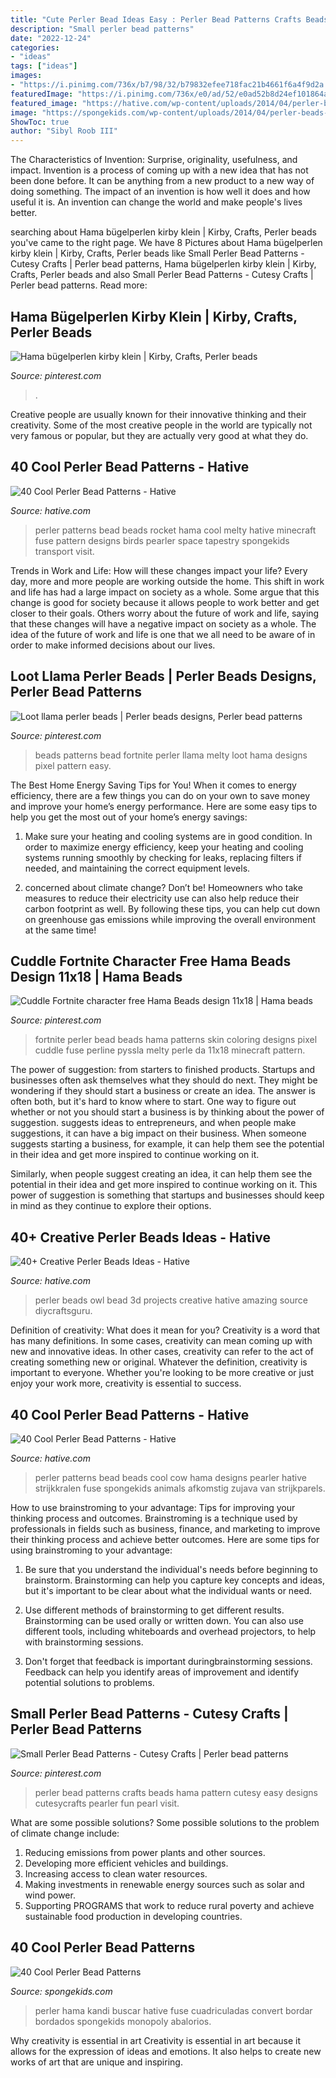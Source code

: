 ```yaml
---
title: "Cute Perler Bead Ideas Easy : Perler Bead Patterns Crafts Beads Hama Pattern Cutesy Easy Designs Cutesycrafts Pearler Fun Pearl Visit"
description: "Small perler bead patterns"
date: "2022-12-24"
categories:
- "ideas"
tags: ["ideas"]
images:
- "https://i.pinimg.com/736x/b7/98/32/b79832efee718fac21b4661f6a4f9d2a.jpg"
featuredImage: "https://i.pinimg.com/736x/e0/ad/52/e0ad52b8d24ef101864ad68c8e112dc2.jpg"
featured_image: "https://hative.com/wp-content/uploads/2014/04/perler-beads-ideas/31-owl-perler-beads.jpg"
image: "https://spongekids.com/wp-content/uploads/2014/04/perler-beads-patterns/11-sailor-moon-patterns.jpg"
ShowToc: true
author: "Sibyl Roob III"
---
```



The Characteristics of Invention: Surprise, originality, usefulness, and impact.
Invention is a process of coming up with a new idea that has not been done before. It can be anything from a new product to a new way of doing something. The impact of an invention is how well it does and how useful it is. An invention can change the world and make people's lives better.

	

		
searching about Hama bügelperlen kirby klein | Kirby, Crafts, Perler beads you've came to the right page. We have 8 Pictures about Hama bügelperlen kirby klein | Kirby, Crafts, Perler beads like Small Perler Bead Patterns - Cutesy Crafts | Perler bead patterns, Hama bügelperlen kirby klein | Kirby, Crafts, Perler beads and also Small Perler Bead Patterns - Cutesy Crafts | Perler bead patterns. Read more:
		
    
## Hama Bügelperlen Kirby Klein | Kirby, Crafts, Perler Beads

<img loading=lazy src="https://i.pinimg.com/736x/f3/55/a5/f355a543b59aa41847dfa4f1bf949206.jpg" onerror="this.onerror=null;this.src='https://tse1.mm.bing.net/th?id=OIP.Bmq9KYwNqAqBmT25SYp8pQHaJ3&amp;pid=15.1';" alt="Hama bügelperlen kirby klein | Kirby, Crafts, Perler beads">

_Source: pinterest.com_

>. 

	

Creative people are usually known for their innovative thinking and their creativity. Some of the most creative people in the world are typically not very famous or popular, but they are actually very good at what they do.

    
## 40 Cool Perler Bead Patterns - Hative

<img loading=lazy src="https://hative.com/wp-content/uploads/2014/04/perler-beads-patterns/38-rocket-beads-patterns.gif" onerror="this.onerror=null;this.src='https://tse3.mm.bing.net/th?id=OIP.D33tAlwlbEdxptgm7WqpLgHaG8&amp;pid=15.1';" alt="40 Cool Perler Bead Patterns - Hative">

_Source: hative.com_

>perler patterns bead beads rocket hama cool melty hative minecraft fuse pattern designs birds pearler space tapestry spongekids transport visit. 

	

Trends in Work and Life: How will these changes impact your life?
Every day, more and more people are working outside the home. This shift in work and life has had a large impact on society as a whole. Some argue that this change is good for society because it allows people to work better and get closer to their goals. Others worry about the future of work and life, saying that these changes will have a negative impact on society as a whole. The idea of the future of work and life is one that we all need to be aware of in order to make informed decisions about our lives.

    
## Loot Llama Perler Beads | Perler Beads Designs, Perler Bead Patterns

<img loading=lazy src="https://i.pinimg.com/736x/c4/a4/2c/c4a42ce2cbd029a92205416e5ed45e1e.jpg" onerror="this.onerror=null;this.src='https://tse3.mm.bing.net/th?id=OIP.3x4VPvOcoWFWCPAPb127LwHaJ3&amp;pid=15.1';" alt="Loot llama perler beads | Perler beads designs, Perler bead patterns">

_Source: pinterest.com_

>beads patterns bead fortnite perler llama melty loot hama designs pixel pattern easy. 

	

The Best Home Energy Saving Tips for You!
When it comes to energy efficiency, there are a few things you can do on your own to save money and improve your home’s energy performance. Here are some easy tips to help you get the most out of your home’s energy savings:
1. Make sure your heating and cooling systems are in good condition. In order to maximize energy efficiency, keep your heating and cooling systems running smoothly by checking for leaks, replacing filters if needed, and maintaining the correct equipment levels.

2. concerned about climate change? Don’t be! Homeowners who take measures to reduce their electricity use can also help reduce their carbon footprint as well. By following these tips, you can help cut down on greenhouse gas emissions while improving the overall environment at the same time!

    
## Cuddle Fortnite Character Free Hama Beads Design 11x18 | Hama Beads

<img loading=lazy src="https://i.pinimg.com/736x/b7/98/32/b79832efee718fac21b4661f6a4f9d2a.jpg" onerror="this.onerror=null;this.src='https://tse3.mm.bing.net/th?id=OIP.sntH4EWkj6-oshpVEAnPJAAAAA&amp;pid=15.1';" alt="Cuddle Fortnite character free Hama Beads design 11x18 | Hama beads">

_Source: pinterest.com_

>fortnite perler bead beads hama patterns skin coloring designs pixel cuddle fuse perline pyssla melty perle da 11x18 minecraft pattern. 

	

The power of suggestion: from starters to finished products.
Startups and businesses often ask themselves what they should do next. They might be wondering if they should start a business or create an idea. The answer is often both, but it's hard to know where to start. One way to figure out whether or not you should start a business is by thinking about the power of suggestion. 
 suggests ideas to entrepreneurs, and when people make suggestions, it can have a big impact on their business. When someone suggests starting a business, for example, it can help them see the potential in their idea and get more inspired to continue working on it. 

Similarly, when people suggest creating an idea, it can help them see the potential in their idea and get more inspired to continue working on it. This power of suggestion is something that startups and businesses should keep in mind as they continue to explore their options.

    
## 40+ Creative Perler Beads Ideas - Hative

<img loading=lazy src="https://hative.com/wp-content/uploads/2014/04/perler-beads-ideas/31-owl-perler-beads.jpg" onerror="this.onerror=null;this.src='https://tse1.mm.bing.net/th?id=OIP.U3Mtwd-ryfCBJqXOcNyC7AHaJK&amp;pid=15.1';" alt="40+ Creative Perler Beads Ideas - Hative">

_Source: hative.com_

>perler beads owl bead 3d projects creative hative amazing source diycraftsguru. 

	

Definition of creativity: What does it mean for you?
Creativity is a word that has many definitions. In some cases, creativity can mean coming up with new and innovative ideas. In other cases, creativity can refer to the act of creating something new or original. Whatever the definition, creativity is important to everyone. Whether you're looking to be more creative or just enjoy your work more, creativity is essential to success.

    
## 40 Cool Perler Bead Patterns - Hative

<img loading=lazy src="https://hative.com/wp-content/uploads/2014/04/perler-beads-patterns/16-cow-perler-beads-patterns.jpg" onerror="this.onerror=null;this.src='https://tse1.mm.bing.net/th?id=OIP.uKb1to1Ir25mTBxvCTetWAHaFL&amp;pid=15.1';" alt="40 Cool Perler Bead Patterns - Hative">

_Source: hative.com_

>perler patterns bead beads cool cow hama designs pearler hative strijkkralen fuse spongekids animals afkomstig zujava van strijkparels. 

	

How to use brainstroming to your advantage: Tips for improving your thinking process and outcomes.
Brainstroming is a technique used by professionals in fields such as business, finance, and marketing to improve their thinking process and achieve better outcomes. Here are some tips for using brainstroming to your advantage: 
1. Be sure that you understand the individual's needs before beginning to brainstorm. Brainstorming can help you capture key concepts and ideas, but it's important to be clear about what the individual wants or need.

2. Use different methods of brainstorming to get different results. Brainstorming can be used orally or written down. You can also use different tools, including whiteboards and overhead projectors, to help with brainstorming sessions.

3. Don't forget that feedback is important duringbrainstorming sessions. Feedback can help you identify areas of improvement and identify potential solutions to problems.

    
## Small Perler Bead Patterns - Cutesy Crafts | Perler Bead Patterns

<img loading=lazy src="https://i.pinimg.com/736x/e0/ad/52/e0ad52b8d24ef101864ad68c8e112dc2.jpg" onerror="this.onerror=null;this.src='https://tse2.mm.bing.net/th?id=OIP.zJ7wlA6gMj3FJ350_QyC8QHaLH&amp;pid=15.1';" alt="Small Perler Bead Patterns - Cutesy Crafts | Perler bead patterns">

_Source: pinterest.com_

>perler bead patterns crafts beads hama pattern cutesy easy designs cutesycrafts pearler fun pearl visit. 

	

What are some possible solutions?
Some possible solutions to the problem of climate change include:
1. Reducing emissions from power plants and other sources. 
2. Developing more efficient vehicles and buildings. 
3. Increasing access to clean water resources. 
4. Making investments in renewable energy sources such as solar and wind power. 
5. Supporting PROGRAMS that work to reduce rural poverty and achieve sustainable food production in developing countries.

    
## 40 Cool Perler Bead Patterns

<img loading=lazy src="https://spongekids.com/wp-content/uploads/2014/04/perler-beads-patterns/11-sailor-moon-patterns.jpg" onerror="this.onerror=null;this.src='https://tse3.mm.bing.net/th?id=OIP.FNrDuGzWVo3lq20tlt4bdgHaIn&amp;pid=15.1';" alt="40 Cool Perler Bead Patterns">

_Source: spongekids.com_

>perler hama kandi buscar hative fuse cuadriculadas convert bordar bordados spongekids monopoly abalorios. 

	

Why creativity is essential in art
Creativity is essential in art because it allows for the expression of ideas and emotions. It also helps to create new works of art that are unique and inspiring.

